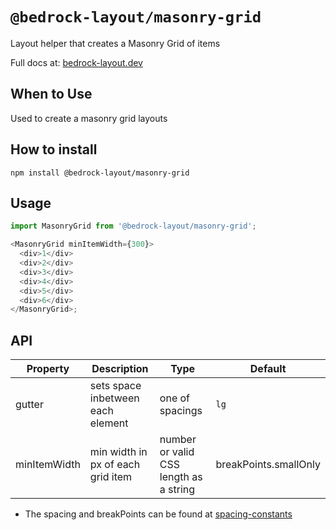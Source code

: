 # `@bedrock-layout/masonry-grid`

Layout helper that creates a Masonry Grid of items

Full docs at: [bedrock-layout.dev](https://bedrock-layout.dev/)

## When to Use

Used to create a masonry grid layouts

## How to install

`npm install @bedrock-layout/masonry-grid`

## Usage

```javascript
import MasonryGrid from '@bedrock-layout/masonry-grid';

<MasonryGrid minItemWidth={300}>
  <div>1</div>
  <div>2</div>
  <div>3</div>
  <div>4</div>
  <div>5</div>
  <div>6</div>
</MasonryGrid>;
```

## API

| Property     | Description                       | Type                                   | Default               |
| ------------ | --------------------------------- | -------------------------------------- | --------------------- |
| gutter       | sets space inbetween each element | one of spacings                        | `lg`                  |
| minItemWidth | min width in px of each grid item | number or valid CSS length as a string | breakPoints.smallOnly |

- The spacing and breakPoints can be found at [spacing-constants](https://github.com/Bedrock-Layouts/Bedrock/tree/master/packages/spacing-constants)
